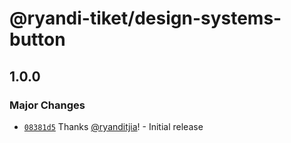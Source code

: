 # @ryandi-tiket/design-systems-button

## 1.0.0

### Major Changes

- [`08381d5`](https://github.com/ryandi-tiket/design-systems/commit/08381d519c707769a9a1a1d3408bbe880baec515) Thanks [@ryanditjia](https://github.com/ryanditjia)! - Initial release
